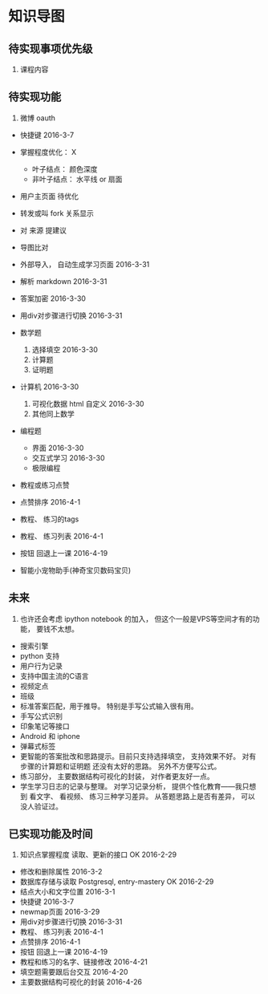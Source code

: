 # 知识导图

## 待实现事项优先级

1. 课程内容


## 待实现功能

1. 微博 oauth
-  快捷键                           2016-3-7
-  掌握程度优化：                      X
    - 叶子结点： 颜色深度
    - 非叶子结点： 水平线 or 扇面
-  用户主页面                        待优化
-  转发或叫 fork 关系显示
-  对 来源 提建议
-  导图比对
-  外部导入， 自动生成学习页面      2016-3-31
-  解析 markdown                    2016-3-31
-  答案加密                         2016-3-30
-  用div对步骤进行切换              2016-3-31

-  数学题
    1. 选择填空                     2016-3-30
    2. 计算题
    3. 证明题
-  计算机                           2016-3-30
    1. 可视化数据 html 自定义       2016-3-30
    2. 其他同上数学
-  编程题
    - 界面                          2016-3-30
    - 交互式学习                    2016-3-30
    - 极限编程
-  教程或练习点赞
-  点赞排序                         2016-4-1
-  教程、 练习的tags
-  教程、 练习列表                  2016-4-1
-  按钮 回退上一课                  2016-4-19
-  智能小宠物助手(神奇宝贝数码宝贝)

## 未来

1. 也许还会考虑 ipython notebook 的加入， 但这个一般是VPS等空间才有的功能， 要钱不太想。
-  搜索引擎
-  python 支持                
-  用户行为记录
-  支持中国主流的C语言
-  视频定点
-  班级
-  标准答案匹配，用于推导。 特别是手写公式输入很有用。
-  手写公式识别
-  印象笔记等接口
-  Android 和 iphone
-  弹幕式标签
-  更智能的答案批改和思路提示。目前只支持选择填空， 支持效果不好。 对有步骤的计算题和证明题 还没有太好的思路。 另外不方便写公式。
-  练习部分， 主要数据结构可视化的封装， 对作者更友好一点。
-  学生学习日志的记录与整理。 对学习记录分析， 提供个性化教育——我只想到 看文字、 看视频、 练习三种学习差异。 从答题思路上是否有差异， 可以没人验证过。

## 已实现功能及时间

1. 知识点掌握程度 读取、更新的接口   OK  2016-2-29
-  修改和删除属性                        2016-3-2
-  数据库存储与读取 Postgresql, entry-mastery    OK   2016-2-29
-  结点大小和文字位置                    2016-3-1
-  快捷键                                2016-3-7
-  newmap页面                            2016-3-29
-  用div对步骤进行切换                   2016-3-31
-  教程、 练习列表                       2016-4-1
-  点赞排序                              2016-4-1
-  按钮 回退上一课                       2016-4-19
-  教程和练习的名字、链接修改            2016-4-21
-  填空题需要跟后台交互                  2016-4-20
-  主要数据结构可视化的封装              2016-4-26
